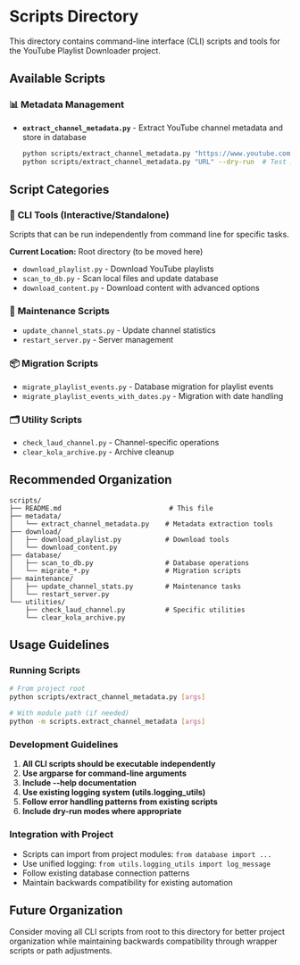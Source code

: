 # Scripts Directory

This directory contains command-line interface (CLI) scripts and tools for the YouTube Playlist Downloader project.

## Available Scripts

### 📊 Metadata Management
- **`extract_channel_metadata.py`** - Extract YouTube channel metadata and store in database
  ```bash
  python scripts/extract_channel_metadata.py "https://www.youtube.com/@ChannelName/videos"
  python scripts/extract_channel_metadata.py "URL" --dry-run  # Test mode
  ```

## Script Categories

### 🎯 **CLI Tools** (Interactive/Standalone)
Scripts that can be run independently from command line for specific tasks.

**Current Location:** Root directory (to be moved here)
- `download_playlist.py` - Download YouTube playlists
- `scan_to_db.py` - Scan local files and update database
- `download_content.py` - Download content with advanced options

### 🔧 **Maintenance Scripts**
- `update_channel_stats.py` - Update channel statistics
- `restart_server.py` - Server management

### 📦 **Migration Scripts**
- `migrate_playlist_events.py` - Database migration for playlist events
- `migrate_playlist_events_with_dates.py` - Migration with date handling

### 🗂️ **Utility Scripts**  
- `check_laud_channel.py` - Channel-specific operations
- `clear_kola_archive.py` - Archive cleanup

## Recommended Organization

```
scripts/
├── README.md                           # This file
├── metadata/
│   └── extract_channel_metadata.py    # Metadata extraction tools
├── download/
│   ├── download_playlist.py           # Download tools
│   └── download_content.py
├── database/
│   ├── scan_to_db.py                  # Database operations
│   └── migrate_*.py                   # Migration scripts
├── maintenance/
│   ├── update_channel_stats.py        # Maintenance tasks
│   └── restart_server.py
└── utilities/
    ├── check_laud_channel.py          # Specific utilities
    └── clear_kola_archive.py
```

## Usage Guidelines

### Running Scripts
```bash
# From project root
python scripts/extract_channel_metadata.py [args]

# With module path (if needed)
python -m scripts.extract_channel_metadata [args]
```

### Development Guidelines
1. **All CLI scripts should be executable independently**
2. **Use argparse for command-line arguments**
3. **Include --help documentation**
4. **Use existing logging system (utils.logging_utils)**
5. **Follow error handling patterns from existing scripts**
6. **Include dry-run modes where appropriate**

### Integration with Project
- Scripts can import from project modules: `from database import ...`
- Use unified logging: `from utils.logging_utils import log_message`
- Follow existing database connection patterns
- Maintain backwards compatibility for existing automation

## Future Organization
Consider moving all CLI scripts from root to this directory for better project organization while maintaining backwards compatibility through wrapper scripts or path adjustments. 